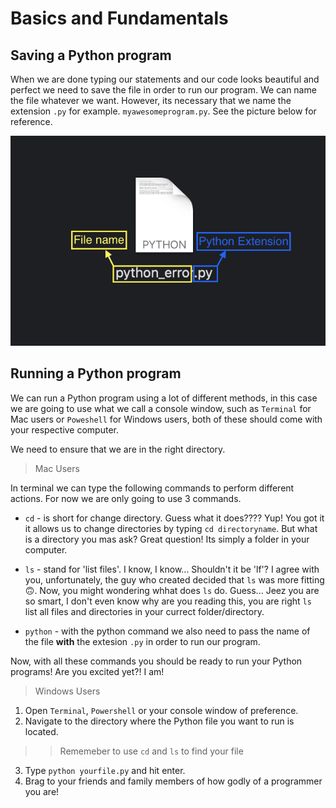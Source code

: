 Basics and Fundamentals
=======================

Saving a Python program
-----------------------
When we are done typing our statements and our code looks beautiful and perfect we need to save the file in order to run our program.
We can name the file whatever we want. However, its necessary that we name the extension `.py` for example. `myawesomeprogram.py`. See the picture below for reference.

<div style="margin:auto">
  
[![LP-naming-files](https://github.com/rodrez/LearningPython/blob/master/LP%20PT1/Images/LP-naming-files.png)]()

</div>

Running a Python program
------------------------

We can run a Python program using a lot of different methods, in this case we are going to use what we call a console window, such as `Terminal` for Mac users or `Poweshell` for Windows users, both of these should come with your respective computer.

We need to ensure that we are in the right directory.

> Mac Users

In terminal we can type the following commands to perform different actions. For now we are only going to use 3 commands.

- `cd` - is short for change directory. Guess what it does???? Yup! You got it it allows us to change directories by typing `cd directoryname`. But what is a directory you mas ask? Great question! Its simply a folder in your computer.

- `ls` - stand for 'list files'. I know, I know... Shouldn't it be 'lf'? I agree with you, unfortunately, the guy who created decided that `ls` was more fitting 🙃. Now, you might wondering whhat does `ls` do. Guess... Jeez you are so smart, I don't even know why are you reading this, you are right `ls` list all files and directories in your currect folder/directory.

- `python` - with the python command we also need to pass the name of the file **with** the extesion `.py` in order to run our program.

Now, with all these commands you should be ready to run your Python programs! Are you excited yet?! I am!

> Windows Users 



1. Open `Terminal`, `Powershell` or your console window of preference.
2. Navigate to the directory where the Python file you want to run is located.
>> Rememeber to use `cd` and `ls` to find your file
3. Type `python yourfile.py` and hit enter.
4. Brag to your friends and family members of how godly of a programmer you are!
